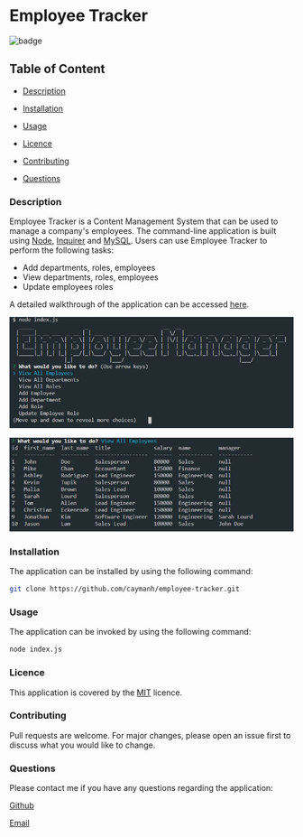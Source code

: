# Employee Tracker

![badge](https://img.shields.io/badge/license-MIT-brightgreen)

## Table of Content

  - [Description](#description)

  - [Installation](#installation)

  - [Usage](#usage)

  - [Licence](#licence)

  - [Contributing](#contributing)

  - [Questions](#questions)

 ### Description
 
 Employee Tracker is a Content Management System that can be used to manage a company's employees. The command-line application is built using [Node](https://nodejs.org/en/), [Inquirer](https://www.npmjs.com/package/inquirer/) and [MySQL](https://www.npmjs.com/package/mysql/). Users can use Employee Tracker to perform the following tasks:
 - Add departments, roles, employees
 - View departments, roles, employees
 - Update employees roles

A detailed walkthrough of the application can be accessed [here](https://drive.google.com/file/d/1QdQF20u7tF3x86nkinmNms9Ym4klNmvv/view).

 <p align="center">
  <img alt="Screenshot 1 of Employee Tracker" src="./image/employee-tracker-01.JPG">
</p>

 <p align="center">
  <img alt="Screenshot 2 of Employee Tracker" src="./image/employee-tracker-02.JPG">
</p>

### Installation

The application can be installed by using the following command: 

```bash
git clone https://github.com/caymanh/employee-tracker.git
```

### Usage

The application can be invoked by using the following command: 

```bash
node index.js
```

### Licence

This application is covered by the [MIT](https://choosealicense.com/licenses/mit/) licence.

### Contributing

Pull requests are welcome. For major changes, please open an issue first to discuss what you would like to change.

### Questions

Please contact me if you have any questions regarding the application:

[Github](https://github.com/caymanh)

[Email](mailto:hengcayman@gmail.com)


